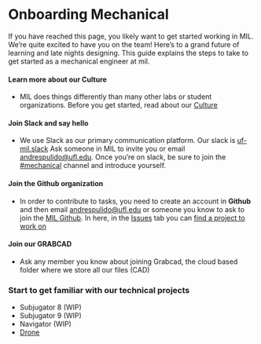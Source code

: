 # Onboarding Mechanical


If you have reached this page, you likely want to get started working in MIL. We’re quite excited to have you on the team! Here’s to a grand future of learning and late nights designing. This guide explains the steps to take to get started as a mechanical engineer at mil.

#### Learn more about our Culture
* MIL does things differently than many other labs or student organizations. Before you get started, read about our [Culture](/docs/culture)

#### Join Slack and say hello
* We use Slack as our primary communication platform. Our slack is [uf-mil.slack](https://uf-mil.slack.com/) Ask someone in MIL to invite you or email andrespulido@ufl.edu. Once you’re on slack, be sure to join the [#mechanical](https://uf-mil.slack.com/messages/C6UQUU78Q) channel and introduce yourself.

#### Join the Github organization
* In order to contribute to tasks, you need to create an account in **Github** and then email andrespulido@ufl.edu or someone you know to ask to join the [MIL Github](https://github.com/uf-mil/mil). In here, in the [Issues](https://github.com/uf-mil/mil/issues) tab you can [find a project to work on](/docs/mechanical/issuesM.md)


#### Join our GRABCAD
* Ask any member you know about joining Grabcad, the cloud based folder where we store all our files (CAD)

### Start to get familiar with our technical projects
* Subjugator 8 (WIP)
* Subjugator 9 (WIP)
* Navigator (WIP)
* [Drone](/docs/mechanical/drone_docM.md) 
